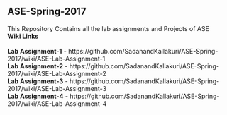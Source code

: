 <h2>ASE-Spring-2017<br></h2>
This Repository Contains all the lab assignments and Projects of ASE<br>
<b>Wiki Links</b><br><br>
<b>Lab Assignment-1</b> - https://github.com/SadanandKallakuri/ASE-Spring-2017/wiki/ASE-Lab-Assignment-1<br>
<b>Lab Assignment-2</b> - https://github.com/SadanandKallakuri/ASE-Spring-2017/wiki/ASE-Lab-Assignment-2<br>
<b>Lab Assignment-3</b> - https://github.com/SadanandKallakuri/ASE-Spring-2017/wiki/ASE-Lab-Assignment-3<br>
<b>Lab Assignment-4</b> - https://github.com/SadanandKallakuri/ASE-Spring-2017/wiki/ASE-Lab-Assignment-4<br>
                          
